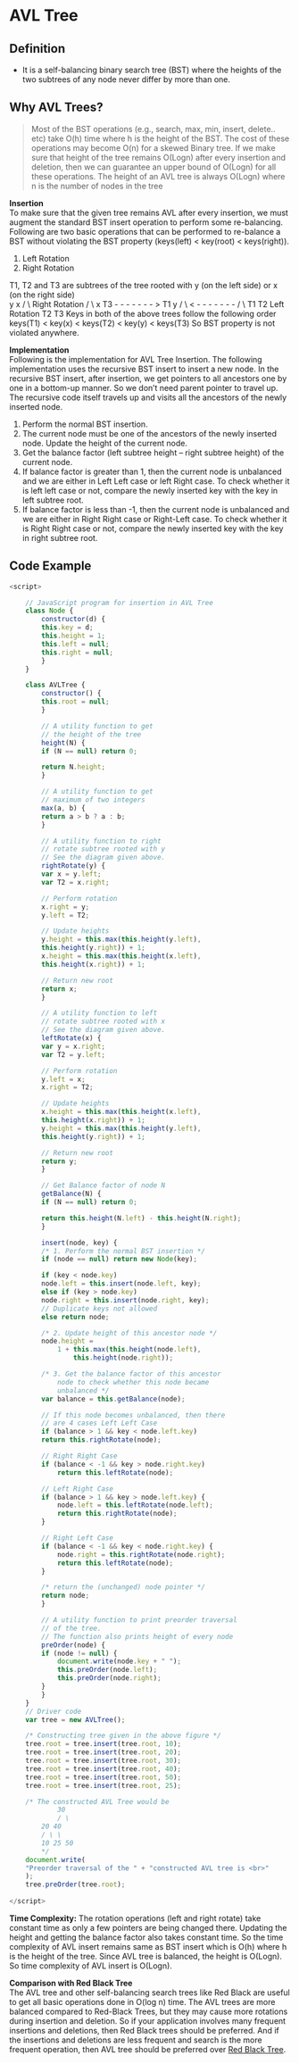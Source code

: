# AVL Tree

## Definition
- It is a self-balancing binary search tree (BST) where the heights of the two subtrees of any node never differ by more than one.

## Why AVL Trees?

> Most of the BST operations (e.g., search, max, min, insert, delete.. etc) take O(h) time where h is the height of the BST. The cost of these operations may become O(n) for a skewed Binary tree. If we make sure that height of the tree remains O(Logn) after every insertion and deletion, then we can guarantee an upper bound of O(Logn) for all these operations. The height of an AVL tree is always O(Logn) where n is the number of nodes in the tree

**Insertion**  
To make sure that the given tree remains AVL after every insertion, we must augment the standard BST insert operation to perform some re-balancing. Following are two basic operations that can be performed to re-balance a BST without violating the BST property (keys(left) < key(root) < keys(right)).  
1) Left Rotation  
2) Right Rotation

T1, T2 and T3 are subtrees of the tree 
rooted with y (on the left side) or x (on 
the right side)           
     y                               x
    / \\     Right Rotation          /  \\
   x   T3   - - - - - - - >        T1   y 
  / \\       < - - - - - - -            / \\
 T1  T2     Left Rotation            T2  T3
Keys in both of the above trees follow the 
following order 
 keys(T1) < key(x) < keys(T2) < key(y) < keys(T3)
So BST property is not violated anywhere.

**Implementation**  
Following is the implementation for AVL Tree Insertion. The following implementation uses the recursive BST insert to insert a new node. In the recursive BST insert, after insertion, we get pointers to all ancestors one by one in a bottom-up manner. So we don’t need parent pointer to travel up. The recursive code itself travels up and visits all the ancestors of the newly inserted node.  
1) Perform the normal BST insertion.  
2) The current node must be one of the ancestors of the newly inserted node. Update the height of the current node.  
3) Get the balance factor (left subtree height – right subtree height) of the current node.  
4) If balance factor is greater than 1, then the current node is unbalanced and we are either in Left Left case or left Right case. To check whether it is left left case or not, compare the newly inserted key with the key in left subtree root.  
5) If balance factor is less than -1, then the current node is unbalanced and we are either in Right Right case or Right-Left case. To check whether it is Right Right case or not, compare the newly inserted key with the key in right subtree root.


## Code Example

```js
<script>

	// JavaScript program for insertion in AVL Tree
	class Node {
		constructor(d) {
		this.key = d;
		this.height = 1;
		this.left = null;
		this.right = null;
		}
	}

	class AVLTree {
		constructor() {
		this.root = null;
		}

		// A utility function to get
		// the height of the tree
		height(N) {
		if (N == null) return 0;

		return N.height;
		}

		// A utility function to get
		// maximum of two integers
		max(a, b) {
		return a > b ? a : b;
		}

		// A utility function to right
		// rotate subtree rooted with y
		// See the diagram given above.
		rightRotate(y) {
		var x = y.left;
		var T2 = x.right;

		// Perform rotation
		x.right = y;
		y.left = T2;

		// Update heights
		y.height = this.max(this.height(y.left),
		this.height(y.right)) + 1;
		x.height = this.max(this.height(x.left),
		this.height(x.right)) + 1;

		// Return new root
		return x;
		}

		// A utility function to left
		// rotate subtree rooted with x
		// See the diagram given above.
		leftRotate(x) {
		var y = x.right;
		var T2 = y.left;

		// Perform rotation
		y.left = x;
		x.right = T2;

		// Update heights
		x.height = this.max(this.height(x.left),
		this.height(x.right)) + 1;
		y.height = this.max(this.height(y.left),
		this.height(y.right)) + 1;

		// Return new root
		return y;
		}

		// Get Balance factor of node N
		getBalance(N) {
		if (N == null) return 0;

		return this.height(N.left) - this.height(N.right);
		}

		insert(node, key) {
		/* 1. Perform the normal BST insertion */
		if (node == null) return new Node(key);

		if (key < node.key)
		node.left = this.insert(node.left, key);
		else if (key > node.key)
		node.right = this.insert(node.right, key);
		// Duplicate keys not allowed
		else return node;

		/* 2. Update height of this ancestor node */
		node.height =
			1 + this.max(this.height(node.left),
				this.height(node.right));

		/* 3. Get the balance factor of this ancestor
			node to check whether this node became
			unbalanced */
		var balance = this.getBalance(node);

		// If this node becomes unbalanced, then there
		// are 4 cases Left Left Case
		if (balance > 1 && key < node.left.key)
		return this.rightRotate(node);

		// Right Right Case
		if (balance < -1 && key > node.right.key)
			return this.leftRotate(node);

		// Left Right Case
		if (balance > 1 && key > node.left.key) {
			node.left = this.leftRotate(node.left);
			return this.rightRotate(node);
		}

		// Right Left Case
		if (balance < -1 && key < node.right.key) {
			node.right = this.rightRotate(node.right);
			return this.leftRotate(node);
		}

		/* return the (unchanged) node pointer */
		return node;
		}

		// A utility function to print preorder traversal
		// of the tree.
		// The function also prints height of every node
		preOrder(node) {
		if (node != null) {
			document.write(node.key + " ");
			this.preOrder(node.left);
			this.preOrder(node.right);
		}
		}
	}
	// Driver code
	var tree = new AVLTree();

	/* Constructing tree given in the above figure */
	tree.root = tree.insert(tree.root, 10);
	tree.root = tree.insert(tree.root, 20);
	tree.root = tree.insert(tree.root, 30);
	tree.root = tree.insert(tree.root, 40);
	tree.root = tree.insert(tree.root, 50);
	tree.root = tree.insert(tree.root, 25);

	/* The constructed AVL Tree would be
			30
			/ \
		20 40
		/ \ \
		10 25 50
		*/
	document.write(
	"Preorder traversal of the " + "constructed AVL tree is <br>"
	);
	tree.preOrder(tree.root);
	
</script>
```

**Time Complexity:** The rotation operations (left and right rotate) take constant time as only a few pointers are being changed there. Updating the height and getting the balance factor also takes constant time. So the time complexity of AVL insert remains same as BST insert which is O(h) where h is the height of the tree. Since AVL tree is balanced, the height is O(Logn). So time complexity of AVL insert is O(Logn).  

**Comparison with Red Black Tree**  
The AVL tree and other self-balancing search trees like Red Black are useful to get all basic operations done in O(log n) time. The AVL trees are more balanced compared to Red-Black Trees, but they may cause more rotations during insertion and deletion. So if your application involves many frequent insertions and deletions, then Red Black trees should be preferred. And if the insertions and deletions are less frequent and search is the more frequent operation, then AVL tree should be preferred over [Red Black Tree](https://www.geeksforgeeks.org/red-black-tree-set-1-introduction-2/).